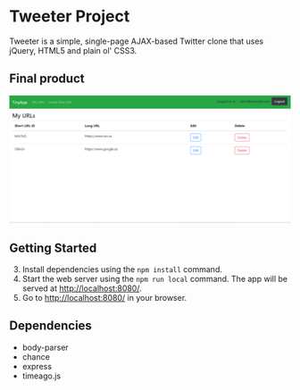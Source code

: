 # Tweeter Project

Tweeter is a simple, single-page AJAX-based Twitter clone that uses jQuery, HTML5 and plain ol' CSS3.

## Final product

!["Screenshot of Home page (Desktop version)"](https://github.com/SowmyaVijayendra/tinyapp/blob/master/docs/urls_page.png)

## Getting Started

3. Install dependencies using the `npm install` command.
3. Start the web server using the `npm run local` command. The app will be served at <http://localhost:8080/>.
4. Go to <http://localhost:8080/> in your browser.

## Dependencies

- body-parser
- chance
- express
- timeago.js

